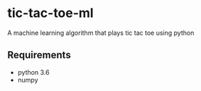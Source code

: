 # tic-tac-toe-ml
A machine learning algorithm that plays tic tac toe using python

## Requirements
  + python 3.6
  + numpy
